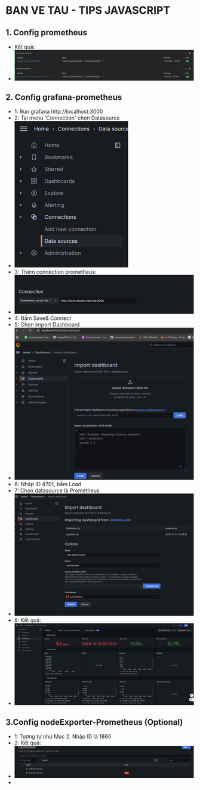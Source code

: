 # BAN VE TAU - TIPS JAVASCRIPT

## 1. Config prometheus
- Kết quả:
- ![2.png](images_readme%2F2.png)

## 2. Config grafana-prometheus
- 1: Run grafana http://localhost:3000
- 2:  Tại menu 'Connection' chọn Datasource
- ![1.png](images_readme%2F1.png)
- 3:  Thêm connection prometheus: 
- ![3.png](images_readme%2F3.png)
- 4:  Bấm Save& Connect
- 5: Chọn import Dashboard
- ![4.png](images_readme%2F4.png)
- 6: Nhập ID 4701, bấm Load
- 7: Chọn datasource là Prometheus
- ![5.png](images_readme%2F5.png)
- 8: Kết quả:
- ![6.png](images_readme%2F6.png)

## 3.Config nodeExporter-Prometheus (Optional)
- 1: Tương tự như Mục 2. Nhập ID là 1860
- 2: Kết quả:
- ![7.png](images_readme%2F7.png)
- 
